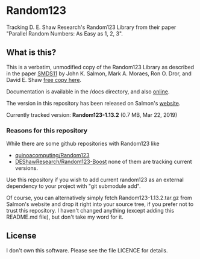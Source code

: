 # Random123

Tracking D. E. Shaw Research's Random123 Library from their paper
"Parallel Random Numbers: As Easy as 1, 2, 3".

## What is this?

This is a verbatim, unmodified copy of the Random123 Library
as described in the paper
[SMDS11](https://doi.org/10.1145/2063384.2063405) 
by John K. Salmon, Mark A. Moraes, Ron O. Dror, and David E. Shaw
[free copy here](https://www.thesalmons.org/john/random123/papers/random123sc11.pdf).

Documentation is available in the /docs directory,
and also [online](https://www.thesalmons.org/john/random123/releases/latest/docs/index.html).

The version in this repository has been released on Salmon's
[website](https://www.deshawresearch.com/resources_random123.html).

Currently tracked version: **Random123-1.13.2** (0.7 MB, Mar 22, 2019)

### Reasons for this repository

While there are some github repositories with Random123 like
  * [quinoacomputing/Random123](https://github.com/quinoacomputing/Random123)
  * [DEShawResearch/Random123-Boost](https://github.com/DEShawResearch/Random123-Boost)
none of them are tracking current versions.

Use this repository if you wish to add current random123 as an
external dependency to your project with "git submodule add".

Of course, you can alternatively simply fetch Random123-1.13.2.tar.gz from
Salmon's website and drop it right into your source tree, if you prefer
not to trust this repository. I haven't changed anything (except adding this
README.md file), but don't take my word for it.

## License

I don't own this software. Please see the file LICENCE for details.

